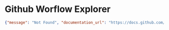 # Github Worflow Explorer

```json
{"message": "Not Found", "documentation_url": "https://docs.github.com/rest/actions/workflow-runs#list-workflow-runs-for-a-repository"}
```
